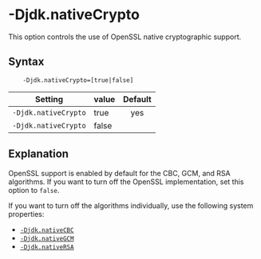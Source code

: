 <!--
* Copyright (c) 2017, 2019 IBM Corp. and others
*
* This program and the accompanying materials are made
* available under the terms of the Eclipse Public License 2.0
* which accompanies this distribution and is available at
* https://www.eclipse.org/legal/epl-2.0/ or the Apache
* License, Version 2.0 which accompanies this distribution and
* is available at https://www.apache.org/licenses/LICENSE-2.0.
*
* This Source Code may also be made available under the
* following Secondary Licenses when the conditions for such
* availability set forth in the Eclipse Public License, v. 2.0
* are satisfied: GNU General Public License, version 2 with
* the GNU Classpath Exception [1] and GNU General Public
* License, version 2 with the OpenJDK Assembly Exception [2].
*
* [1] https://www.gnu.org/software/classpath/license.html
* [2] http://openjdk.java.net/legal/assembly-exception.html
*
* SPDX-License-Identifier: EPL-2.0 OR Apache-2.0 OR GPL-2.0 WITH
* Classpath-exception-2.0 OR LicenseRef-GPL-2.0 WITH Assembly-exception
-->

# -Djdk.nativeCrypto

This option controls the use of OpenSSL native cryptographic support.


## Syntax

        -Djdk.nativeCrypto=[true|false]

| Setting              | value    | Default                                                                        |
|----------------------|----------|:------------------------------------------------------------------------------:|
| `-Djdk.nativeCrypto` | true     | <i class="fa fa-check" aria-hidden="true"></i><span class="sr-only">yes</span> |
| `-Djdk.nativeCrypto` | false    |                                                                                |

## Explanation

OpenSSL support is enabled by default for the <!--Digest,--> CBC, GCM, and RSA algorithms. If you want to turn off the OpenSSL implementation, set this option to `false`.

If you want to turn off the algorithms individually, use the following system properties:

- [`-Djdk.nativeCBC`](djdknativecbc.md)
- [`-Djdk.nativeGCM`](djdknativegcm.md)
- [`-Djdk.nativeRSA`](djdknativersa.md)

<!--- [`-Djdk.nativeDigest`](djdknativedigest.md)-->


<!-- ==== END OF TOPIC ==== dcomibmdbgmalloc.md ==== -->
